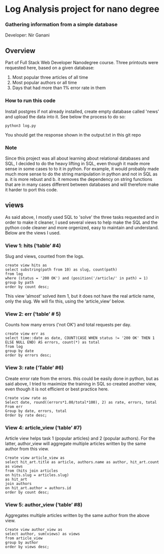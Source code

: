 # Log Analysis project for nano degree
### Gathering information from a simple database
Developer: Nir Ganani

## Overview
Part of Full Stack Web Developer Nanodegree course. Three printouts were
requested here, based on a given database:
1. Most popular three articles of all time
2. Most popular authors or all time
3. Days that had more than 1% error rate in them

### How to run this code
Install postgres if not already installed, create empty database called 'news'
and upload the data into it. See below the process to do so:
```
python3 log.py
```
You should get the response shown in the output.txt in this git repo

### Note
Since this project was all about learning about relational databases and SQL,
I decided to do the heavy lifting in SQL, even
though it made more sense in some cases to to it
in python. For example, it would probably made much more sense to do the string
manipulation in python and not in SQL as a. it is more rebust and b. it
removes the dependency on string functions that are in many cases different
between databases and will therefore make it harder to port this code.

## views
As said above, I mostly used SQL to 'solve' the three tasks requested and in
order to make it cleaner, I used several views to help make the SQL and the
python code cleaner and more orgenized, easy to maintain and understand.
Below are the views I used.

### View 1: hits (‘table’ #4)
Slug and views, counted from the logs.
```
create view hits as
select substring(path from 10) as slug, count(path)
from log
where (status = '200 OK') and (position('/article/' in path) = 1)
group by path
order by count desc;
```
This view  ‘almost’ solved item 1, but it does not have the real article name,
only the slug. We will fix this, using the ‘article_view’ below.

### View 2: err (‘table’ # 5)
Counts how many errors ('not OK') and total requests per day.
```
create view err as
select time::date as date, COUNT(CASE WHEN status != '200 OK' THEN 1 ELSE NULL END) AS errors, count(*) as total
from log
group by date
order by errors desc;
```

### View 3: rate (‘Table’ #6)
Create error rate from the errors. this could be easily done in python, but
as said above, I tried to maximize the training in SQL so created another view,
even though it is not efficient or best practice here.
```
Create view rate as
Select date, round((errors*1.00/total*100), 2) as rate, errors, total
From err
Group by date, errors, total
Order by rate desc;
```

### View 4: article_view (‘table’ #7)
Article view helps task 1 (popular articles) and 2 (popular authors). For
the latter, author_view will aggregate multiple articles written by the
same author from this view.
```
Create view article_view as
select hit_art.title as article, authors.name as author, hit_art.count as views
from (hits join articles
on hits.slug = articles.slug)
as hit_art
join authors
on hit_art.author = authors.id
order by count desc;
```

### View 5: author_view (‘table’ #8)
Aggregates multiple articles written by the same author from the above view.
```
Create view author_view as
select author, sum(views) as views
from article_view
group by author
order by views desc;
```
